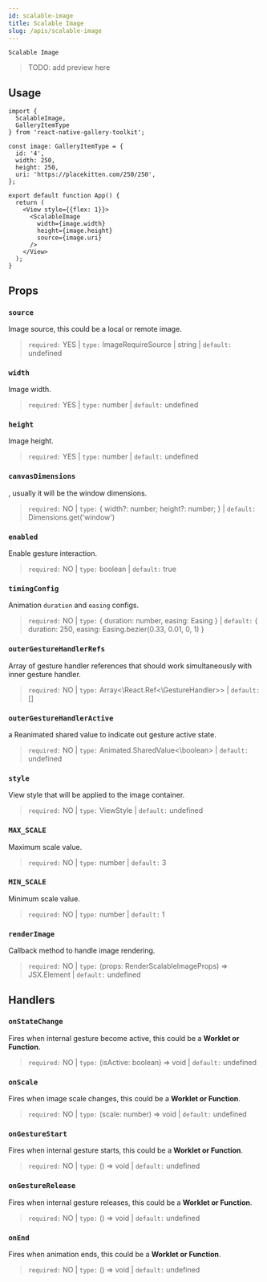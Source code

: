 ```yaml
---
id: scalable-image
title: Scalable Image
slug: /apis/scalable-image
---
```


`Scalable Image`

> TODO: add preview here

## Usage

```tsx
import {
  ScalableImage,
  GalleryItemType
} from 'react-native-gallery-toolkit';

const image: GalleryItemType = {
  id: '4',
  width: 250,
  height: 250,
  uri: 'https://placekitten.com/250/250',
};

export default function App() {
  return (
    <View style={{flex: 1}}>
      <ScalableImage
        width={image.width}
        height={image.height}
        source={image.uri}
      />
    </View>
  );
}
```

## Props

### `source`

Image source, this could be a local or remote image.

> `required:` YES | `type:` ImageRequireSource | string | `default:` undefined


### `width`

Image width.

> `required:` YES | `type:` number | `default:` undefined

### `height`

Image height.

> `required:` YES | `type:` number | `default:` undefined

### `canvasDimensions`

, usually it will be the window dimensions.

> `required:` NO | `type:` { width?: number; height?: number; } | `default:` Dimensions.get('window')

### `enabled` 

Enable gesture interaction.

> `required:` NO | `type:` boolean | `default:` true

### `timingConfig` 

Animation `duration` and `easing` configs.

> `required:` NO | `type:` { duration: number, easing: Easing } | `default:` { duration: 250, easing: Easing.bezier(0.33, 0.01, 0, 1) }

### `outerGestureHandlerRefs`

Array of gesture handler references that should work simultaneously with inner gesture handler.

> `required:` NO | `type:` Array<\React.Ref<\GestureHandler>> | `default:` []

### `outerGestureHandlerActive`

a Reanimated shared value to indicate out gesture active state.

> `required:` NO | `type:` Animated.SharedValue<\boolean> | `default:` undefined

### `style`

View style that will be applied to the image container.

> `required:` NO | `type:` ViewStyle | `default:` undefined

### `MAX_SCALE`

Maximum scale value.

> `required:` NO | `type:` number | `default:` 3

### `MIN_SCALE`

Minimum scale value.

> `required:` NO | `type:` number | `default:` 1

### `renderImage`

Callback method to handle image rendering.

> `required:` NO | `type:` (props: RenderScalableImageProps) => JSX.Element | `default:` undefined

## Handlers

### `onStateChange`

Fires when internal gesture become active, this could be a **Worklet or Function**.

> `required:` NO | `type:` (isActive: boolean) => void | `default:` undefined

### `onScale`

Fires when image scale changes, this could be a **Worklet or Function**.

> `required:` NO | `type:` (scale: number) => void | `default:` undefined

### `onGestureStart`

Fires when internal gesture starts, this could be a **Worklet or Function**.

> `required:` NO | `type:` () => void | `default:` undefined

### `onGestureRelease`

Fires when internal gesture releases, this could be a **Worklet or Function**.

> `required:` NO | `type:` () => void | `default:` undefined

### `onEnd`

Fires when animation ends, this could be a **Worklet or Function**.

> `required:` NO | `type:` () => void | `default:` undefined
